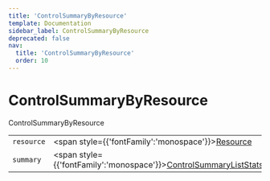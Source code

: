 ```yaml
---
title: 'ControlSummaryByResource'
template: Documentation
sidebar_label: ControlSummaryByResource
deprecated: false
nav:
  title: 'ControlSummaryByResource'
  order: 10
---
```


# ControlSummaryByResource

<div style={{'fontFamily':'monospace'}}><span style={{'fontSize':'1.5rem','fontWeight':500}}>ControlSummaryByResource</span></div>





| | | |
| -- | -- | -- |
| `resource` | <span style={{'fontFamily':'monospace'}}><a href="/guardrails/docs/reference/graphql/object/Resource">Resource</a></span> |  |
| `summary` | <span style={{'fontFamily':'monospace'}}><a href="/guardrails/docs/reference/graphql/object/ControlSummaryListStats">ControlSummaryListStats</a></span> |  |